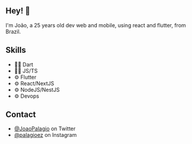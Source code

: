








## Hey! 👋
I'm João, a 25 years old dev web and mobile, using react and flutter, from Brazil.


## Skills
- 👨‍💻 Dart
- 👨‍💻 JS/TS
- ⚙️ Flutter
- ⚙️ React/NextJS
- ⚙️ NodeJS/NestJS
- ⚙️ Devops

## Contact
- [@JoaoPalagio](https://twitter.com/joaopalagio) on Twitter
- [@palagioez](https://www.instagram.com/palagioez/) on Instagram
